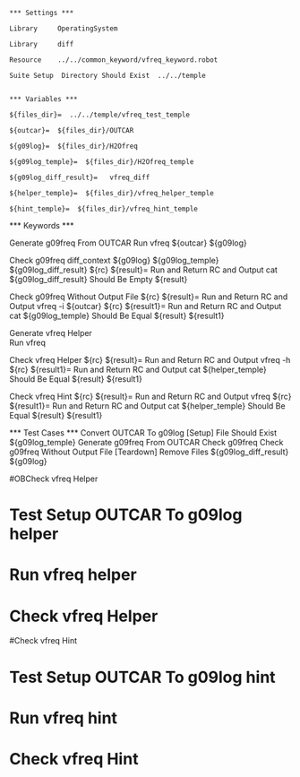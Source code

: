     *** Settings ***

    Library     OperatingSystem

    Library     diff

    Resource    ../../common_keyword/vfreq_keyword.robot

    Suite Setup  Directory Should Exist  ../../temple 


    *** Variables ***

    ${files_dir}=  ../../temple/vfreq_test_temple

    ${outcar}=  ${files_dir}/OUTCAR

    ${g09log}=  ${files_dir}/H2Ofreq

    ${g09log_temple}=  ${files_dir}/H2Ofreq_temple

    ${g09log_diff_result}=   vfreq_diff

    ${helper_temple}=  ${files_dir}/vfreq_helper_temple
    
    ${hint_temple}=  ${files_dir}/vfreq_hint_temple


*** Keywords ***

Generate g09freq From OUTCAR
    Run vfreq  ${outcar}  ${g09log}

Check g09freq
    diff_context  ${g09log}  ${g09log_temple}  ${g09log_diff_result}
    ${rc}  ${result}=  Run and Return RC and Output  cat ${g09log_diff_result}
    Should Be Empty  ${result}

Check g09freq Without Output File
    ${rc}  ${result}=  Run and Return RC and Output  vfreq -i ${outcar}
    ${rc}  ${result1}=  Run and Return RC and Output  cat ${g09log_temple}
    Should Be Equal  ${result}  ${result1}

Generate vfreq Helper  
    Run vfreq 

Check vfreq Helper
    ${rc}  ${result}=  Run and Return RC and Output  vfreq -h
    ${rc}  ${result1}=  Run and Return RC and Output  cat  ${helper_temple}
    Should Be Equal  ${result}  ${result1}

Check vfreq Hint
    ${rc}  ${result}=  Run and Return RC and Output  vfreq
    ${rc}  ${result1}=  Run and Return RC and Output  cat  ${helper_temple}
    Should Be Equal  ${result}  ${result1}



*** Test Cases ***
Convert OUTCAR To g09log
    [Setup]  File Should Exist  ${g09log_temple}
    Generate g09freq From OUTCAR
    Check g09freq
    Check g09freq Without Output File 
    [Teardown]  Remove Files  ${g09log_diff_result}  ${g09log}

#OBCheck vfreq Helper
#   Test Setup OUTCAR To g09log helper
#    Run vfreq helper
#     Check vfreq Helper

#Check vfreq Hint
#    Test Setup OUTCAR To g09log hint
#    Run vfreq hint
#    Check vfreq Hint
